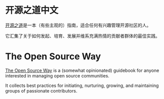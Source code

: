 # 开源之道中文

[开源之道](https://www.theopensourceway.org/)是一本（有些主观的）指南，适合任何有兴趣管理开源社区的人。

它汇集了关于如何发起、培育、发展并维系充满热情的贡献者群体的最佳实践。

# The Open Source Way

[The Open Source Way](https://www.theopensourceway.org/) is a (somewhat opinionated) guidebook for anyone interested in managing open source communities.

It collects best practices for initiating, nurturing, growing, and maintaining groups of passionate contributors.
